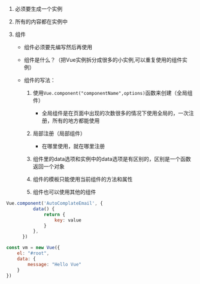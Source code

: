 1. 必须要生成一个实例
2. 所有的内容都在实例中
3. 组件

   * 组件必须要先编写然后再使用
   * 组件是什么？（把Vue实例拆分成很多的小实例,可以重复使用的组件实例）
   * 组件的写法：

     1.  使用`Vue.component("componentName",options)`函数来创建（全局组件）

         *   全局组件是在页面中出现的次数很多的情况下使用全局的，一次注册，所有的地方都能使用
     2.  局部注册（局部组件）

         *   在哪里使用，就在哪里注册
     3.  组件里的data选项和实例中的data选项是有区别的，区别是一个函数返回一个对象
     4.  组件的模板只能使用当前组件的方法和属性
     5.  组件也可以使用其他的组件

```js
Vue.component('AutoComplateEmail', {
          data() {
              return {
                  key: value
              }
          },
      })

const vm = new Vue({
    el: "#root",
    data: {
        message: "Hello Vue"
    }
})
```


